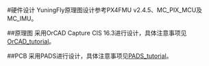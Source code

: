 #硬件设计
YuningFly原理图设计参考PX4FMU v2.4.5、MC_PIX_MCU及MC_IMU。

##原理图
采用OrCAD Capture CIS 16.3进行设计，具体注意事项见[OrCAD_tutorial](orcad/README.md)。

##PCB
采用PADS进行设计，具体注意事项见[PADS_tutorial](pads/README.md)。
